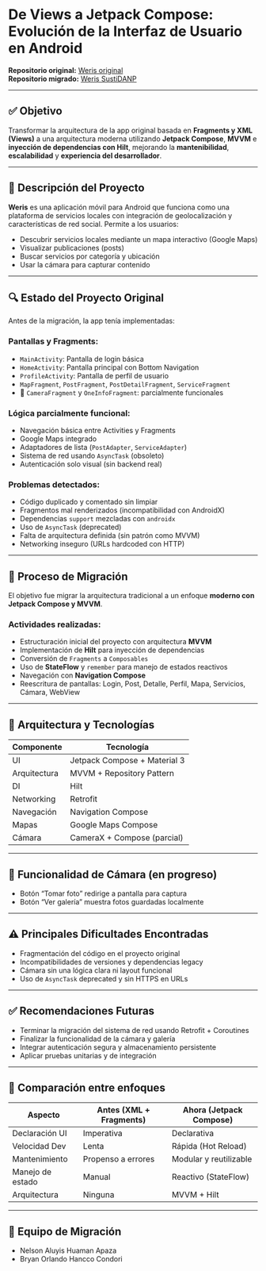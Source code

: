 # De Views a Jetpack Compose: Evolución de la Interfaz de Usuario en Android

**Repositorio original:** [Weris original](https://github.com/esuarezlo/Weris/tree/master)  
**Repositorio migrado:** [Weris SustiDANP](https://github.com/nelsonhuaman/Weris-SustiDANP.git)

---

## ✅ Objetivo

Transformar la arquitectura de la app original basada en **Fragments y XML (Views)** a una arquitectura moderna utilizando **Jetpack Compose**, **MVVM** e **inyección de dependencias con Hilt**, mejorando la **mantenibilidad**, **escalabilidad** y **experiencia del desarrollador**.

---
## 📱 Descripción del Proyecto

**Weris** es una aplicación móvil para Android que funciona como una plataforma de servicios locales con integración de geolocalización y características de red social. Permite a los usuarios:

- Descubrir servicios locales mediante un mapa interactivo (Google Maps)
- Visualizar publicaciones (posts)
- Buscar servicios por categoría y ubicación
- Usar la cámara para capturar contenido
---

## 🔍 Estado del Proyecto Original

Antes de la migración, la app tenía implementadas:

### Pantallas y Fragments:

- `MainActivity`: Pantalla de login básica
- `HomeActivity`: Pantalla principal con Bottom Navigation
- `ProfileActivity`: Pantalla de perfil de usuario
- `MapFragment`, `PostFragment`, `PostDetailFragment`, `ServiceFragment`
- 🚧 `CameraFragment` y `OneInfoFragment`: parcialmente funcionales

### Lógica parcialmente funcional:

- Navegación básica entre Activities y Fragments
- Google Maps integrado
- Adaptadores de lista (`PostAdapter`, `ServiceAdapter`)
- Sistema de red usando `AsyncTask` (obsoleto)
- Autenticación solo visual (sin backend real)

### Problemas detectados:

- Código duplicado y comentado sin limpiar
- Fragmentos mal renderizados (incompatibilidad con AndroidX)
- Dependencias `support` mezcladas con `androidx`
- Uso de `AsyncTask` (deprecated)
- Falta de arquitectura definida (sin patrón como MVVM)
- Networking inseguro (URLs hardcoded con HTTP)

---

## 🔁 Proceso de Migración

El objetivo fue migrar la arquitectura tradicional a un enfoque **moderno con Jetpack Compose y MVVM**.

### Actividades realizadas:

- Estructuración inicial del proyecto con arquitectura **MVVM**
- Implementación de **Hilt** para inyección de dependencias
- Conversión de `Fragments` a `Composables`
- Uso de **StateFlow** y `remember` para manejo de estados reactivos
- Navegación con **Navigation Compose**
- Reescritura de pantallas: Login, Post, Detalle, Perfil, Mapa, Servicios, Cámara, WebView

---

## 🧱 Arquitectura y Tecnologías

| Componente    | Tecnología                       |
|---------------|----------------------------------|
| UI            | Jetpack Compose + Material 3     |
| Arquitectura  | MVVM + Repository Pattern        |
| DI            | Hilt                             |
| Networking    | Retrofit                         |
| Navegación    | Navigation Compose               |
| Mapas         | Google Maps Compose              |
| Cámara        | CameraX + Compose (parcial)      |

---

## 📸 Funcionalidad de Cámara (en progreso)

- Botón “Tomar foto” redirige a pantalla para captura
- Botón “Ver galería” muestra fotos guardadas localmente

---

## ⚠️ Principales Dificultades Encontradas

- Fragmentación del código en el proyecto original
- Incompatibilidades de versiones y dependencias legacy
- Cámara sin una lógica clara ni layout funcional
- Uso de `AsyncTask` deprecated y sin HTTPS en URLs

---

## ✅ Recomendaciones Futuras

- Terminar la migración del sistema de red usando Retrofit + Coroutines
- Finalizar la funcionalidad de la cámara y galería
- Integrar autenticación segura y almacenamiento persistente
- Aplicar pruebas unitarias y de integración

---

## 🧪 Comparación entre enfoques

| Aspecto         | Antes (XML + Fragments) | Ahora (Jetpack Compose) |
|------------------|--------------------------|--------------------------|
| Declaración UI   | Imperativa               | Declarativa              |
| Velocidad Dev    | Lenta                    | Rápida (Hot Reload)      |
| Mantenimiento    | Propenso a errores       | Modular y reutilizable   |
| Manejo de estado | Manual                   | Reactivo (StateFlow)     |
| Arquitectura     | Ninguna                  | MVVM + Hilt              |

---

## 🎯 Equipo de Migración

- Nelson Aluyis Huaman Apaza
- Bryan Orlando Hancco Condori
